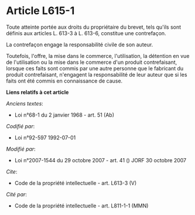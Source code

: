 # Article L615-1

Toute atteinte portée aux droits du propriétaire du brevet, tels qu'ils sont définis aux articles L. 613-3 à L. 613-6,
constitue une contrefaçon. 

La contrefaçon engage la responsabilité civile de son auteur. 

Toutefois, l'offre, la mise dans le commerce, l'utilisation, la détention en vue de l'utilisation ou la mise dans le commerce
d'un produit contrefaisant, lorsque ces faits sont commis par une autre personne que le fabricant du produit contrefaisant,
n'engagent la responsabilité de leur auteur que si les faits ont été commis en connaissance de cause.

**Liens relatifs à cet article**

_Anciens textes_:

  - Loi n°68-1 du 2 janvier 1968 - art. 51 (Ab)

_Codifié par_:

  - Loi n°92-597 1992-07-01

_Modifié par_:

  - Loi n°2007-1544 du 29 octobre 2007 - art. 41 () JORF 30 octobre 2007

_Cite_:

  - Code de la propriété intellectuelle - art. L613-3 (V)

_Cité par_:

  - Code de la propriété intellectuelle - art. L811-1-1 (MMN)
